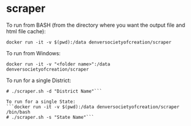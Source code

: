 # scraper

To run from BASH (from the directory where you want the output file and html file cache):

```docker run -it -v $(pwd):/data denversocietyofcreation/scraper```

To run from Windows:

```docker run -it -v "<folder name>":/data denversocietyofcreation/scraper```

To run for a single District:

```docker run -it -v $(pwd):/data denversocietyofcreation/scraper /bin/bash
# ./scraper.sh -d "District Name"```

To run for a single State:
```docker run -it -v $(pwd):/data denversocietyofcreation/scraper /bin/bash
# ./scraper.sh -s "State Name"```

